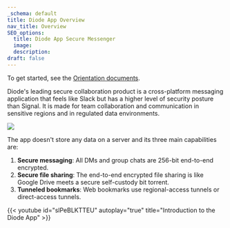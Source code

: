 ```yaml
---
_schema: default
title: Diode App Overview
nav_title: Overview
SEO_options:
  title: Diode App Secure Messenger
  image:
  description:
draft: false
---
```

To get started, see the [Orientation documents](https://app.docs.diode.io/docs/orientation/the-content-area/).

Diode's leading secure collaboration product is a cross-platform messaging application that feels like Slack but has a higher level of security posture than Signal.  It is made for team collaboration and communication in sensitive regions and in regulated data environments.

![](/uploads/image-2.png)

The app doesn't store any data on a server and its three main capabilities are:

1. **Secure messaging**: All DMs and group chats are 256-bit end-to-end encrypted.
2. **Secure file sharing**: The end-to-end encrypted file sharing is like Google Drive meets a secure self-custody bit torrent.
3. **Tunneled bookmarks**: Web bookmarks use regional-access tunnels or direct-access tunnels.

{{< youtube id="slPeBLKTTEU" autoplay="true" title="Introduction to the Diode App" >}}